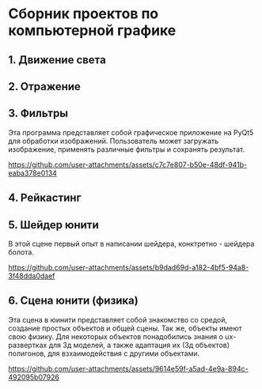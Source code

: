 # Сборник проектов по компьютерной графике

## 1. Движение света

## 2. Отражение

## 3. Фильтры

Эта программа представляет собой графическое приложение на PyQt5 для обработки изображений. Пользователь может загружать изображение, применять различные фильтры и сохранять результат. 

https://github.com/user-attachments/assets/c7c7e807-b50e-48df-941b-eaba378e0134

## 4. Рейкастинг

## 5. Шейдер юнити

В этой сцене первый опыт в написании шейдера, конктретно - шейдера болота. 

https://github.com/user-attachments/assets/b9dad69d-a182-4bf5-94a8-3f48dda0daef

## 6. Сцена юнити (физика)

Эта сцена в юинити представляет собой знакомство со средой, создание простых объектов и общей сцены. Так же, объекты имеют свою физику. Для некоторых объектов понадобились знания о ux-развертках для 3д моделей, а также адаптация их (3д объектов) полигонов, для взхаимодействия с другими объектами.

https://github.com/user-attachments/assets/9614e59f-a5ad-4e9a-894c-492095b07926

